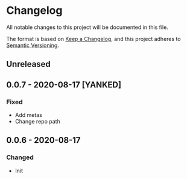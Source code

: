
# Changelog

All notable changes to this project will be documented in this file.

The format is based on [Keep a Changelog](https://keepachangelog.com/en/1.0.0/),
and this project adheres to [Semantic Versioning](https://semver.org/spec/v2.0.0.html).

## Unreleased

## 0.0.7 - 2020-08-17 [YANKED]

### Fixed

- Add metas
- Change repo path

## 0.0.6 - 2020-08-17

### Changed

- Init
